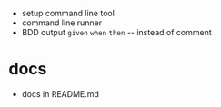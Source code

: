 - setup command line tool
- command line runner
- BDD output `given` `when` `then` -- instead of comment

# docs

- docs in README.md
